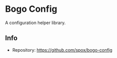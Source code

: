 # Bogo Config

A configuration helper library.

## Info
* Repository: https://github.com/spox/bogo-config